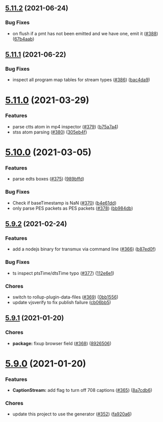 <a name="5.11.2"></a>
## [5.11.2](https://github.com/videojs/mux.js/compare/v5.11.1...v5.11.2) (2021-06-24)

### Bug Fixes

* on flush if a pmt has not been emitted and we have one, emit it ([#388](https://github.com/videojs/mux.js/issues/388)) ([67b4aab](https://github.com/videojs/mux.js/commit/67b4aab))

<a name="5.11.1"></a>
## [5.11.1](https://github.com/videojs/mux.js/compare/v5.11.0...v5.11.1) (2021-06-22)

### Bug Fixes

* inspect all program map tables for stream types ([#386](https://github.com/videojs/mux.js/issues/386)) ([bac4da9](https://github.com/videojs/mux.js/commit/bac4da9))

<a name="5.11.0"></a>
# [5.11.0](https://github.com/videojs/mux.js/compare/v5.10.0...v5.11.0) (2021-03-29)

### Features

* parse ctts atom in mp4 inspector ([#379](https://github.com/videojs/mux.js/issues/379)) ([b75a7a4](https://github.com/videojs/mux.js/commit/b75a7a4))
* stss atom parsing ([#380](https://github.com/videojs/mux.js/issues/380)) ([305eb4f](https://github.com/videojs/mux.js/commit/305eb4f))

<a name="5.10.0"></a>
# [5.10.0](https://github.com/videojs/mux.js/compare/v5.9.2...v5.10.0) (2021-03-05)

### Features

* parse edts boxes ([#375](https://github.com/videojs/mux.js/issues/375)) ([989bffd](https://github.com/videojs/mux.js/commit/989bffd))

### Bug Fixes

* Check if baseTimestamp is NaN ([#370](https://github.com/videojs/mux.js/issues/370)) ([b4e61dd](https://github.com/videojs/mux.js/commit/b4e61dd))
* only parse PES packets as PES packets ([#378](https://github.com/videojs/mux.js/issues/378)) ([bb984db](https://github.com/videojs/mux.js/commit/bb984db))

<a name="5.9.2"></a>
## [5.9.2](https://github.com/videojs/mux.js/compare/v5.9.1...v5.9.2) (2021-02-24)

### Features

* add a nodejs binary for transmux via command line ([#366](https://github.com/videojs/mux.js/issues/366)) ([b87ed0f](https://github.com/videojs/mux.js/commit/b87ed0f))

### Bug Fixes

* ts inspect ptsTime/dtsTime typo ([#377](https://github.com/videojs/mux.js/issues/377)) ([112e6e1](https://github.com/videojs/mux.js/commit/112e6e1))

### Chores

* switch to rollup-plugin-data-files ([#369](https://github.com/videojs/mux.js/issues/369)) ([0bb1556](https://github.com/videojs/mux.js/commit/0bb1556))
* update vjsverify to fix publish failure ([cb06bb5](https://github.com/videojs/mux.js/commit/cb06bb5))

<a name="5.9.1"></a>
## [5.9.1](https://github.com/videojs/mux.js/compare/v5.9.0...v5.9.1) (2021-01-20)

### Chores

* **package:** fixup browser field ([#368](https://github.com/videojs/mux.js/issues/368)) ([8926506](https://github.com/videojs/mux.js/commit/8926506))

<a name="5.9.0"></a>
# [5.9.0](https://github.com/videojs/mux.js/compare/v5.8.0...v5.9.0) (2021-01-20)

### Features

* **CaptionStream:** add flag to turn off 708 captions ([#365](https://github.com/videojs/mux.js/issues/365)) ([8a7cdb6](https://github.com/videojs/mux.js/commit/8a7cdb6))

### Chores

* update this project to use the generator ([#352](https://github.com/videojs/mux.js/issues/352)) ([fa920a6](https://github.com/videojs/mux.js/commit/fa920a6))

